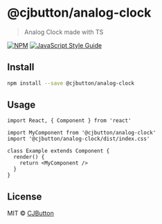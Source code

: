 # @cjbutton/analog-clock

> Analog Clock made with TS

[![NPM](https://img.shields.io/npm/v/@cjbutton/analog-clock.svg)](https://www.npmjs.com/package/@cjbutton/analog-clock) [![JavaScript Style Guide](https://img.shields.io/badge/code_style-standard-brightgreen.svg)](https://standardjs.com)

## Install

```bash
npm install --save @cjbutton/analog-clock
```

## Usage

```tsx
import React, { Component } from 'react'

import MyComponent from '@cjbutton/analog-clock'
import '@cjbutton/analog-clock/dist/index.css'

class Example extends Component {
  render() {
    return <MyComponent />
  }
}
```

## License

MIT © [CJButton](https://github.com/CJButton)
